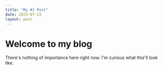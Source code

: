 ```yaml
---
title: "My #1 Post"
date: 2023-07-23
layout: post
---
```


# Welcome to my blog

There's nothing of importance here right now. I'm curious what this'll look like.
